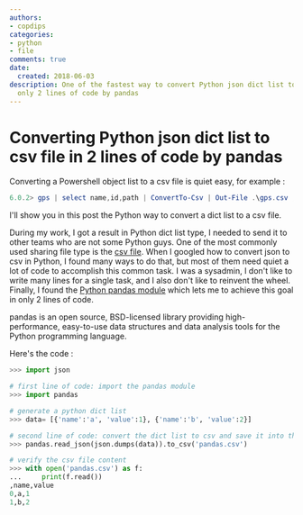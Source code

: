 ```yaml
---
authors:
- copdips
categories:
- python
- file
comments: true
date:
  created: 2018-06-03
description: One of the fastest way to convert Python json dict list to csv file with
  only 2 lines of code by pandas
---
```


# Converting Python json dict list to csv file in 2 lines of code by pandas

Converting a Powershell object list to a csv file is quiet easy, for example :
```powershell
6.0.2> gps | select name,id,path | ConvertTo-Csv | Out-File .\gps.csv ; ii .\gps.csv
```
I'll show you in this post the Python way to convert a dict list to a csv file.

<!-- more -->

During my work, I got a result in Python dict list type, I needed to send it to other teams who are not some Python guys. One of the most commonly used sharing file type is the [csv file](https://fr.wikipedia.org/wiki/Comma-separated_values). When I googled how to convert json to csv in Python, I found many ways to do that, but most of them need quiet a lot of code to accomplish this common task. I was a sysadmin, I don't like to write many lines for a single task, and I also don't like to reinvent the wheel. Finally, I found the [Python pandas module](https://pandas.pydata.org/) which lets me to achieve this goal in only 2 lines of code.

pandas is an open source, BSD-licensed library providing high-performance, easy-to-use data structures and data analysis tools for the Python programming language.

<!-- more -->

Here's the code :

```python
>>> import json

# first line of code: import the pandas module
>>> import pandas

# generate a python dict list
>>> data= [{'name':'a', 'value':1}, {'name':'b', 'value':2}]

# second line of code: convert the dict list to csv and save it into the file pandas.csv
>>> pandas.read_json(json.dumps(data)).to_csv('pandas.csv')

# verify the csv file content
>>> with open('pandas.csv') as f:
...     print(f.read())
,name,value
0,a,1
1,b,2
```
